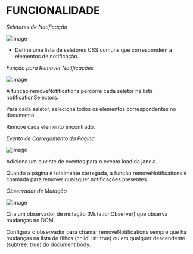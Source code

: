 # FUNCIONALIDADE

*Seletores de Notificação*

![image](https://github.com/user-attachments/assets/9753cb25-4f3a-4528-8d0b-221d25adb40a)

- Define uma lista de seletores CSS comuns que correspondem a elementos de notificação.

*Função para Remover Notificações*

![image](https://github.com/user-attachments/assets/cc6f9481-8ae0-4209-af54-36aecb191ef9)

A função removeNotifications percorre cada seletor na lista notificationSelectors.

Para cada seletor, seleciona todos os elementos correspondentes no documento.

Remove cada elemento encontrado.

*Evento de Carregamento da Página*

![image](https://github.com/user-attachments/assets/e9954984-9527-4670-bcd0-02e993fe4feb)

Adiciona um ouvinte de eventos para o evento load da janela.

Quando a página é totalmente carregada, a função removeNotifications é chamada para remover quaisquer notificações presentes.

*Observador de Mutação*

![image](https://github.com/user-attachments/assets/ba036f2a-5977-466a-b2f8-b4fc57d7d91e)

Cria um observador de mutação (MutationObserver) que observa mudanças no DOM.

Configura o observador para chamar removeNotifications sempre que há mudanças na lista de filhos (childList: true) ou em qualquer descendente (subtree: true) do document.body.
